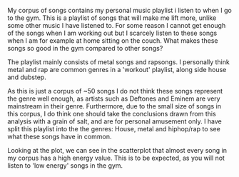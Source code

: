 My corpus of songs contains my personal music playlist i listen to when I go to the gym. This is a playlist of songs that will make me lift more, unlike some other music I have listened to. For some reason I cannot get enough of the songs when I am working out but I scarcely listen to these songs when I am for example at home sitting on the couch. What makes these songs so good in the gym compared to other songs?

The playlist mainly consists of metal songs and rapsongs. I personally think metal and rap are common genres in a 'workout' playlist, along side house and dubstep. 

As this is just a corpus of ~50 songs I do not think these songs represent the genre well enough, as artists such as Deftones and Eminem are very mainstream in their genre. Furthermore, due to the small size of songs in this corpus, I do think one should take the conclusions drawn from this analysis with a grain of salt, and are for personal amusement only. I have split this playlist into the the genres: House, metal and hiphop/rap to see what these songs have in common.

Looking at the plot, we can see in the scatterplot that almost every song in my corpus has a high energy value. This is to be expected, as you will not listen to 'low energy' songs in the gym.